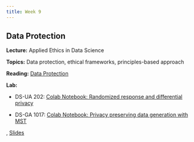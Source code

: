 ```yaml
---
title: Week 9
---
```


## Data Protection

**Lecture:** Applied Ethics in Data Science

<!-- * DS-UA 202: [applied ethics in data science](../../../assets/9_ethics_202.pdf) -->
<!-- * DS-GA 1017: [applied ethics in data science](../../../assets/9_Ethics_1017.pdf) -->

**Topics:** Data protection, ethical frameworks, principles-based approach

**Reading:**  [Data Protection](../../../assets/protection_reader_2023.pdf) 

**Lab:**

* DS-UA 202: [Colab Notebook: Randomized response and differential privacy]()
<!-- (https://colab.research.google.com/drive/1iwMrCY2IvChUFbZv0DxJppCwl4TbEmJO?usp=sharing) -->
* DS-GA 1017: [Colab Notebook: Privacy preserving data generation with MST]()
<!-- (https://colab.research.google.com/drive/14tpVNNuqmEtsS3yL9duvwyT1vBdrzODr?usp=sharing) -->
, [Slides]()
<!-- (https://docs.google.com/presentation/d/1UeddXbfvboWe3KF_LWunJIDEzWLKe-yGeSCSs1oO49g/edit?usp=sharing) -->
